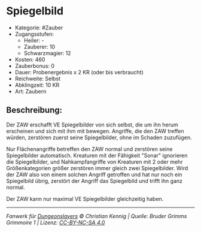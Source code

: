 # Spiegelbild

- Kategorie: #Zauber
- Zugangsstufen:
  - Heiler: -
  - Zauberer: 10
  - Schwarzmagier: 12
- Kosten: 460
- Zauberbonus: 0
- Dauer: Probenergebnis x 2 KR (oder bis verbraucht)
- Reichweite: Selbst
- Abklingzeit: 10 KR
- Art: Zaubern

## Beschreibung:

Der ZAW erschafft VE Spiegelbilder von sich selbst, die um ihn herum erscheinen und sich mit ihm mit bewegen. Angriffe, die den ZAW treffen würden, zerstören zuerst seine Spiegelbilder, ohne im Schaden zuzufügen.

Nur Flächenangriffe betreffen den ZAW normal und zerstören seine Spiegelbilder automatisch. Kreaturen mit der Fähigkeit "Sonar" ignorieren die Spiegelbilder, und Nahkampfangriffe von Kreaturen mit 2 oder mehr Größenkategorien größer zerstören immer gleich zwei Spiegelbilder. Wird der ZAW also von einem solchen Angriff getroffen und hat nur noch ein Spiegelbild übrig, zerstört der Angriff das Spiegelbild und trifft ihn ganz normal.

Der ZAW kann nur maximal VE Spiegelbilder gleichzeitig haben.

---

_Fanwerk für [Dungeonslayers](https://www.dungeonslayers.net/) © Christian Kennig | Quelle: Bruder Grimms Grimmoire 1 | Lizenz: [CC-BY-NC-SA 4.0](https://creativecommons.org/licenses/by-nc-sa/4.0/deed.de)_
